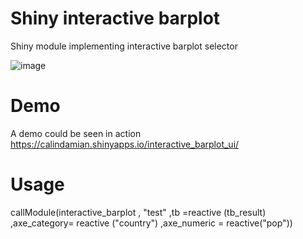 # Shiny interactive barplot
Shiny module implementing interactive barplot selector 

![image](https://user-images.githubusercontent.com/61669129/77831104-5adb2600-712d-11ea-8504-9cebe4b91b4a.png)

# Demo
A demo could be seen in action https://calindamian.shinyapps.io/interactive_barplot_ui/

# Usage
callModule(interactive_barplot , "test" 
                          ,tb =reactive (tb_result) 
                          ,axe_category= reactive ("country")
                          ,axe_numeric =  reactive("pop"))
                          
